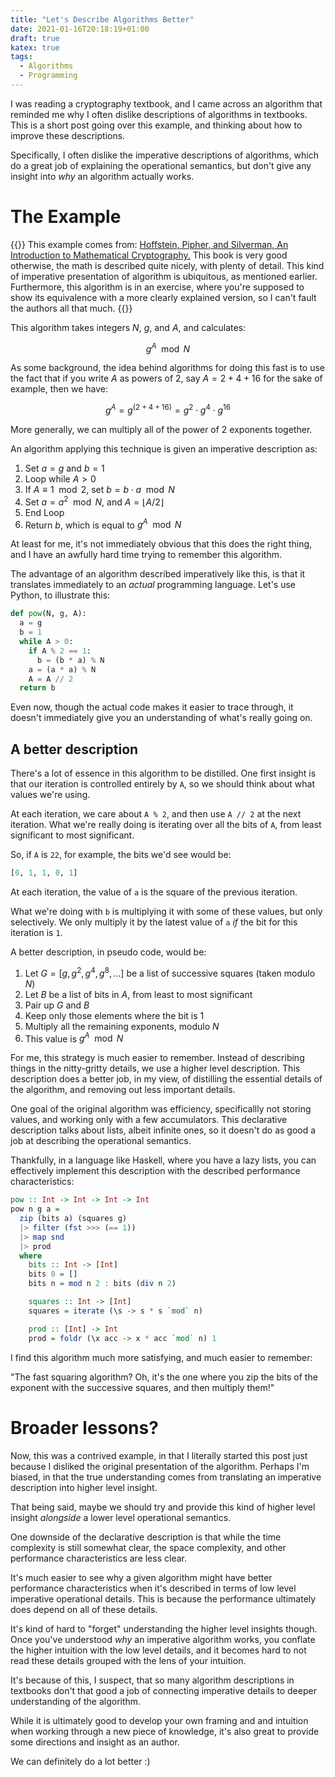 ```yaml
---
title: "Let's Describe Algorithms Better"
date: 2021-01-16T20:18:19+01:00
draft: true
katex: true
tags:
  - Algorithms
  - Programming
---
```


I was reading a cryptography textbook, and I came across an algorithm
that reminded me why I often dislike descriptions of algorithms
in textbooks. This is a short post going over this example,
and thinking about how to improve these descriptions.

<!--more-->

Specifically, I often dislike the imperative descriptions of
algorithms, which do a great job of explaining the operational
semantics, but don't give any insight into *why*
an algorithm actually works.

# The Example

{{<note>}}
This example comes from:
[Hoffstein, Pipher, and Silverman, An Introduction to Mathematical Cryptography.](https://www.springer.com/gp/book/9781493917105)
This book is very good otherwise, the math is described quite nicely,
with plenty of detail. This kind of imperative presentation of
algorithm is ubiquitous, as mentioned earlier. Furthermore,
this algorithm is in an exercise, where you're supposed to show
its equivalence with a more clearly explained version, so I can't
fault the authors all that much.
{{</note>}}


This algorithm takes integers $N$, $g$, and $A$, and calculates:

$$
g^A \mod N
$$

As some background, the idea behind algorithms for doing this fast
is to use the fact that if you write $A$ as powers of $2$,
say $A = 2 + 4 + 16$ for the sake of example, then we have:

$$
g^A = g^{(2 + 4 + 16)} = g^2 \cdot g^4 \cdot g^{16}
$$

More generally, we can multiply all of the power of 2 exponents
together.

An algorithm applying this technique is given an imperative description
as:

1. Set $a = g$ and $b = 1$
2. Loop while $A > 0$
3. If $A \equiv 1 \mod 2$, set $b = b \cdot a \mod N$
4. Set $a = a^2 \mod N$, and $A = \lfloor A / 2 \rfloor$
5. End Loop
6. Return $b$, which is equal to $g^A \mod N$

At least for me, it's not immediately obvious that this does the right
thing, and I have an awfully hard time trying to remember this algorithm.

The advantage of an algorithm described imperatively like this,
is that it translates immediately to an *actual* programming language.
Let's use Python, to illustrate this:

```python
def pow(N, g, A):
  a = g
  b = 1
  while A > 0:
    if A % 2 == 1:
      b = (b * a) % N
    a = (a * a) % N
    A = A // 2
  return b
```

Even now, though the actual code makes it easier to trace through,
it doesn't immediately give you an understanding of what's really
going on.

## A better description

There's a lot of essence in this algorithm to be distilled.
One first insight is that our iteration is controlled entirely
by `A`, so we should think about what values we're using.

At each iteration, we care about `A % 2`, and then use `A // 2`
at the next iteration. What we're really doing is iterating over
all the bits of `A`, from least significant to most significant.

So, if `A` is `22`, for example, the bits we'd see would be:

```python
[0, 1, 1, 0, 1]
```

At each iteration, the value of `a` is the square of the previous
iteration.

What we're doing with `b` is multiplying it with some of these values,
but only selectively. We only multiply it by the latest value
of `a` *if* the bit for this iteration is `1`.

A better description, in pseudo code, would be:

1. Let $G = [g, g^2, g^4, g^8, \ldots]$ be a list of successive squares (taken modulo $N$)
2. Let $B$ be a list of bits in $A$, from least to most significant
3. Pair up $G$ and $B$
4. Keep only those elements where the bit is $1$
5. Multiply all the remaining exponents, modulo $N$
6. This value is $g^A \mod N$

For me, this strategy is much easier to remember.
Instead of describing things in the nitty-gritty details,
we use a higher level description. This description
does a better job, in my view, of distilling the essential
details of the algorithm, and removing out less important details.

One goal of the original algorithm was efficiency, specificallly
not storing values, and working only with a few accumulators.
This declarative description talks about lists, albeit infinite ones,
so it doesn't do as good a job at describing the operational semantics.

Thankfully, in a language like Haskell, where you have a lazy lists,
you can effectively implement this description with the described
performance characteristics:

```haskell
pow :: Int -> Int -> Int -> Int
pow n g a =
  zip (bits a) (squares g)
  |> filter (fst >>> (== 1))
  |> map snd
  |> prod
  where
    bits :: Int -> [Int]
    bits 0 = []
    bits n = mod n 2 : bits (div n 2)

    squares :: Int -> [Int]
    squares = iterate (\s -> s * s `mod` n)

    prod :: [Int] -> Int
    prod = foldr (\x acc -> x * acc `mod` n) 1
```

I find this algorithm much more satisfying, and much easier to
remember:

"The fast squaring algorithm? Oh, it's the one where
you zip the bits of the exponent with the successive squares,
and then multiply them!"

# Broader lessons?

Now, this was a contrived example, in that I literally
started this post just because I disliked the original presentation
of the algorithm. Perhaps I'm biased, in that the true understanding
comes from translating an imperative description into
higher level insight.

That being said, maybe we should try and provide this kind
of higher level insight *alongside* a lower level operational semantics.

One downside of the declarative description is that while the
time complexity is still somewhat clear, the space complexity,
and other performance characteristics are less clear.

It's much easier to see why a given algorithm might have better
performance characteristics when it's described in terms of
low level imperative operational details. This is because
the performance ultimately does depend on all of these details.

It's kind of hard to "forget" understanding the higher
level insights though. Once you've understood *why* an imperative
algorithm works, you conflate the higher intuition with
the low level details, and it becomes hard to not read
these details grouped with the lens of your intuition.

It's because of this, I suspect, that so many algorithm descriptions
in textbooks don't that good a job of connecting imperative
details to deeper understanding of the algorithm.

While it is ultimately good to develop your own framing and
and intuition when working through a new piece of knowledge,
it's also great to provide some directions and insight
as an author.

We can definitely do a lot better :)
